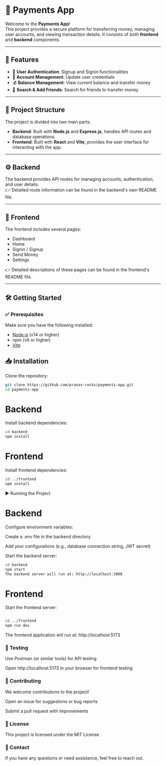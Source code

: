 # 💸 Payments App

Welcome to the **Payments App**!  
This project provides a secure platform for transferring money, managing user accounts, and viewing transaction details. It consists of both **frontend** and **backend** components.

---

## 🚀 Features
- 🔐 **User Authentication**: Signup and Signin functionalities  
- 👤 **Account Management**: Update user credentials  
- 💰 **Balance Management**: View current balance and transfer money  
- 👥 **Search & Add Friends**: Search for friends to transfer money  

---

## 📂 Project Structure
The project is divided into two main parts:

- **Backend**: Built with **Node.js** and **Express.js**, handles API routes and database operations.  
- **Frontend**: Built with **React** and **Vite**, provides the user interface for interacting with the app.  

---

## ⚙️ Backend
The backend provides API routes for managing accounts, authentication, and user details.  
👉 Detailed route information can be found in the backend's own README file.

---

## 🎨 Frontend
The frontend includes several pages:  
- Dashboard  
- Home  
- Signin / Signup  
- Send Money  
- Settings  

👉 Detailed descriptions of these pages can be found in the frontend's README file.

---

## 🛠️ Getting Started

### ✅ Prerequisites
Make sure you have the following installed:
- [Node.js](https://nodejs.org/) (v14 or higher)  
- npm (v6 or higher)  
- [Vite](https://vitejs.dev/)  

## 📥 Installation

Clone the repository:
```bash
git clone https://github.com/pranav-rockz/payments-app.git
cd payments-app
```
# Backend
Install backend dependencies:

```bash
cd backend
npm install
```

# Frontend
Install frontend dependencies:
```bash
cd ../frontend
npm install
```

▶️ Running the Project

# Backend
Configure environment variables:

Create a .env file in the backend directory

Add your configurations (e.g., database connection string, JWT secret)

Start the backend server:
```bash
cd backend
npm start
The backend server will run at: http://localhost:3000
```

# Frontend
Start the frontend server:

```bash

cd ../frontend
npm run dev
```
The frontend application will run at: http://localhost:5173

### 🧪 Testing
Use Postman (or similar tools) for API testing

Open http://localhost:5173 in your browser for frontend testing

### 🤝 Contributing
We welcome contributions to the project!

Open an issue for suggestions or bug reports

Submit a pull request with improvements

### 📜 License
This project is licensed under the MIT License

### 📧 Contact
If you have any questions or need assistance, feel free to reach out.
